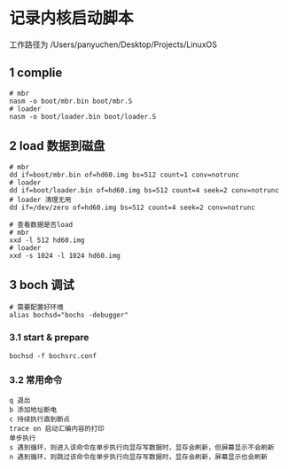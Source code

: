 # 记录内核启动脚本
工作路径为 /Users/panyuchen/Desktop/Projects/LinuxOS

## 1 complie 
```shell
# mbr
nasm -o boot/mbr.bin boot/mbr.S 
# loader
nasm -o boot/loader.bin boot/loader.S 
```
## 2 load 数据到磁盘
```shell
# mbr
dd if=boot/mbr.bin of=hd60.img bs=512 count=1 conv=notrunc
# loader
dd if=boot/loader.bin of=hd60.img bs=512 count=4 seek=2 conv=notrunc
# loader 清理无用
dd if=/dev/zero of=hd60.img bs=512 count=4 seek=2 conv=notrunc

# 查看数据是否load
# mbr
xxd -l 512 hd60.img
# loader
xxd -s 1024 -l 1024 hd60.img
```

## 3 boch 调试

```shell
# 需要配置好环境
alias bochsd="bochs -debugger"
```
### 3.1 start & prepare
```shell
bochsd -f bochsrc.conf
```

### 3.2 常用命令

```shell
q 退出
b 添加地址断电
c 持续执行直到断点
trace on 启动汇编内容的打印
单步执行
s 遇到循环，则进入该命令在单步执行向显存写数据时，显存会刷新，但屏幕显示不会刷新
n 遇到循环，则跳过该命令在单步执行向显存写数据时，显存会刷新，屏幕显示也会刷新
```